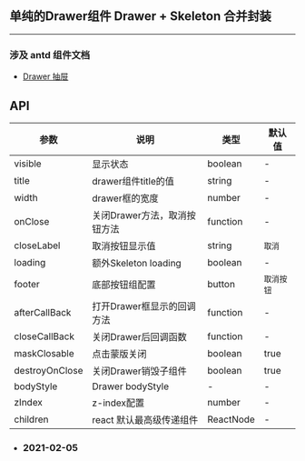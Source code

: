 
## 单纯的Drawer组件 Drawer + Skeleton 合并封装

---

### 涉及 antd 组件文档

- [Drawer 抽屉](https://ant.design/components/drawer-cn/)

## API


| 参数 | 说明 | 类型 | 默认值 
--- | --- | ---- | ----
| visible | 显示状态 | boolean | -
| title | drawer组件title的值 | string | -
| width | drawer框的宽度 | number | -
| onClose | 关闭Drawer方法，取消按钮方法 | function | -
| closeLabel | 取消按钮显示值 | string | `取消`
| loading | 额外Skeleton loading | boolean | -
| footer | 底部按钮组配置 | button | `取消按钮`
| afterCallBack | 打开Drawer框显示的回调方法 | function | -
| closeCallBack | 关闭Drawer后回调函数 | function | -
| maskClosable | 点击蒙版关闭 | boolean | true
| destroyOnClose | 关闭Drawer销毁子组件 | boolean | true
| bodyStyle | Drawer bodyStyle | - | -
| zIndex | z-index配置 | number | -
| children | react 默认最高级传递组件 | ReactNode | -

- ### 2021-02-05